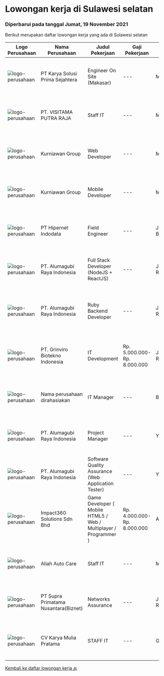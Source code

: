 
  # Lowongan kerja di Sulawesi selatan

  ### Diperbarui pada tanggal Jumat, 19 November 2021

  Berikut merupakan daftar lowongan kerja yang ada di Sulawesi selatan

  |Logo Perusahaan | Nama Perusahaan | Judul Pekerjaan | Gaji Pekerjaan | Lokasi | Deskripsi | Tanggal diunggah | Pranala |
  | -------------- | --------------- | --------------- | --------- | --------- | -------------- | ------- | ----------- |
  |![logo-perusahaan](https://image-service-cdn.seek.com.au/bb0f2c313297f2db3d497466b95d7da85644edc0/ee4dce1061f3f616224767ad58cb2fc751b8d2dc)|PT Karya Solusi Prima Sejahtera|Engineer On Site (Makasar)|---|Makassar|Maksimum Umur 28 tahun Pendidikan minimal D3 Jurusan Teknik Elektro, Teknik Informatika, Teknik Komputer, Sistem Informasi, dan Teknik Komputer IPK...|Kamis, 18 November 2021|https://www.jobstreet.co.id/id/job/engineer-on-site-makasar-3694813?token=0~2b8f2bbc-a7ee-49c8-bb81-41440483df5f&sectionRank=1&jobId=jobstreet-id-job-3694813|
|![logo-perusahaan](https://image-service-cdn.seek.com.au/eb0a9df30ebf13641f959675a62fba6770de34b3/ee4dce1061f3f616224767ad58cb2fc751b8d2dc)|PT. VISITAMA PUTRA RAJA|Staff IT|---|Makassar|Umur Minimal 25 Tahun Pendidikan SMK sederajat (TKJ) Berpengalaman minimal 1 tahun Mampu bekerja secara tim Paham dan bisa menguasai sistem...|Rabu, 17 November 2021|https://www.jobstreet.co.id/id/job/staff-it-3692322?token=0~2b8f2bbc-a7ee-49c8-bb81-41440483df5f&sectionRank=2&jobId=jobstreet-id-job-3692322|
|![logo-perusahaan](https://image-service-cdn.seek.com.au/a1a31fde4bd5654a375321f16119ce66b8da3dc0/ee4dce1061f3f616224767ad58cb2fc751b8d2dc)|Kurniawan Group|Web Developer|---|Makassar|Tugas &amp; Tanggung Jawab Menyesuaikan perancangan sistem sesuai dengan strategi perusahaan dalam mencapai sasaran usaha Melakukan review dan...|Selasa, 16 November 2021|https://www.jobstreet.co.id/id/job/web-developer-3675103?token=0~2b8f2bbc-a7ee-49c8-bb81-41440483df5f&sectionRank=3&jobId=jobstreet-id-job-3675103|
|![logo-perusahaan](https://image-service-cdn.seek.com.au/a1a31fde4bd5654a375321f16119ce66b8da3dc0/ee4dce1061f3f616224767ad58cb2fc751b8d2dc)|Kurniawan Group|Mobile Developer|---|Makassar|Requiretment : candidat must possess at least Bachelor's Degree in Engginering (Computer/Telecomunication), ComputerScience/ Information Technology or...|Kamis, 18 November 2021|https://www.jobstreet.co.id/id/job/mobile-developer-3683341?token=0~2b8f2bbc-a7ee-49c8-bb81-41440483df5f&sectionRank=4&jobId=jobstreet-id-job-3683341|
|![logo-perusahaan](https://image-service-cdn.seek.com.au/62148b692fdfbf4a4a11c7764913b8f0db15fa3f/ee4dce1061f3f616224767ad58cb2fc751b8d2dc)|PT Hipernet Indodata|Field Engineer|---|Jakarta Barat|Deskripsi Pekerjaan: Melakukan survei lokasi untuk calon customer baru, instalasi dan maintenance Melakukan troubleshooting jaringan dan dokumentasi...|Jumat, 12 November 2021|https://www.jobstreet.co.id/id/job/field-engineer-3687820?token=0~2b8f2bbc-a7ee-49c8-bb81-41440483df5f&sectionRank=5&jobId=jobstreet-id-job-3687820|
|![logo-perusahaan](https://image-service-cdn.seek.com.au/9328c57511f92a9f992df30ec9addcc1f6a62e42/ee4dce1061f3f616224767ad58cb2fc751b8d2dc)|PT. Alumagubi Raya Indonesia|Full Stack Developer (NodeJS + ReactJS)|---|Jakarta Raya|Your Role: Develop coding standards, methodology, and repeatable processes. Provide technical leadership at a project level, mentor, and teach junior...|Sabtu, 13 November 2021|https://www.jobstreet.co.id/id/job/full-stack-developer-nodejs-reactjs-3673429?token=0~2b8f2bbc-a7ee-49c8-bb81-41440483df5f&sectionRank=6&jobId=jobstreet-id-job-3673429|
|![logo-perusahaan](https://image-service-cdn.seek.com.au/9328c57511f92a9f992df30ec9addcc1f6a62e42/ee4dce1061f3f616224767ad58cb2fc751b8d2dc)|PT. Alumagubi Raya Indonesia|Ruby Backend Developer|---|Jakarta Raya|Ruby Backend DeveloperDescription We are looking for a skilled and passionate Senior Back-end Developer who will be responsible for our server-side...|Sabtu, 13 November 2021|https://www.jobstreet.co.id/id/job/ruby-backend-developer-3673424?token=0~2b8f2bbc-a7ee-49c8-bb81-41440483df5f&sectionRank=7&jobId=jobstreet-id-job-3673424|
|![logo-perusahaan](https://image-service-cdn.seek.com.au/66821140834a53c532360563c3fcd55bbf381709/ee4dce1061f3f616224767ad58cb2fc751b8d2dc)|PT. Grinviro Biotekno Indonesia|IT Development|Rp. 5.000.000-Rp. 8.000.000|Jakarta Raya|Deskripsi Pekerjaan : Membuat dan mendesign program sesuai kebutuhan perusahaan Melakukan perubahan program sesuai perkembangan dan kebutuhan...|Rabu, 03 November 2021|https://www.jobstreet.co.id/id/job/it-development-3677801?token=0~2b8f2bbc-a7ee-49c8-bb81-41440483df5f&sectionRank=8&jobId=jobstreet-id-job-3677801|
|![logo-perusahaan](https://us.123rf.com/450wm/pavelstasevich/pavelstasevich1811/pavelstasevich181101027/112815900-stock-vector-no-image-available-icon-flat-vector.jpg?ver=6)|Nama perusahaan dirahasiakan|IT Manager|---|Bali|Pendidikan minimal S1 segala jurusan Memiliki pengetahuan mengenai PHP dan bahasa pemrograman lainnya atau menguasai jaringan Gaji negotiable...|Minggu, 31 Oktober 2021|https://www.jobstreet.co.id/id/job/it-manager-3673772?token=0~2b8f2bbc-a7ee-49c8-bb81-41440483df5f&sectionRank=9&jobId=jobstreet-id-job-3673772|
|![logo-perusahaan](https://image-service-cdn.seek.com.au/9328c57511f92a9f992df30ec9addcc1f6a62e42/ee4dce1061f3f616224767ad58cb2fc751b8d2dc)|PT. Alumagubi Raya Indonesia|Project Manager|---|Yogyakarta|Job Descriptions: Ability to Communicate in a Team and with Clients Ability to Communicate &amp; Written in English is a must Define &amp; analyse of...|Jumat, 29 Oktober 2021|https://www.jobstreet.co.id/id/job/project-manager-3673407?token=0~2b8f2bbc-a7ee-49c8-bb81-41440483df5f&sectionRank=10&jobId=jobstreet-id-job-3673407|
|![logo-perusahaan](https://image-service-cdn.seek.com.au/9328c57511f92a9f992df30ec9addcc1f6a62e42/ee4dce1061f3f616224767ad58cb2fc751b8d2dc)|PT. Alumagubi Raya Indonesia|Software Quality Assurance (Web Application Tester)|---|Yogyakarta|Job Descriptions :·       Ability to Communicate in a Team and with Clients·       Ability to Communicate &amp; Written in English is a...|Jumat, 29 Oktober 2021|https://www.jobstreet.co.id/id/job/software-quality-assurance-web-application-tester-3673418?token=0~2b8f2bbc-a7ee-49c8-bb81-41440483df5f&sectionRank=11&jobId=jobstreet-id-job-3673418|
|![logo-perusahaan](https://image-service-cdn.seek.com.au/06b729438205195a03d4bcec08ce1ddd5d9c1576/ee4dce1061f3f616224767ad58cb2fc751b8d2dc)|Impact360 Solutions Sdn Bhd|Game Developer ( Mobile HTML5 / Web / Multiplayer / Programmer )|Rp. 4.000.000-Rp. 8.000.000|Aceh|We are hiring remote HTML5 game developers from all parts of Indonesia. If you have real experience building HTML5 games or applications, you're...|Senin, 01 November 2021|https://www.jobstreet.co.id/id/job/game-developer-mobile-html5-web-multiplayer-programmer-4711885/origin/my?token=0~2b8f2bbc-a7ee-49c8-bb81-41440483df5f&sectionRank=12&jobId=jobstreet-my-job-4711885|
|![logo-perusahaan](https://image-service-cdn.seek.com.au/02f9c699e82801c8802c2753d171a55d77bab77a/ee4dce1061f3f616224767ad58cb2fc751b8d2dc)|Aliah Auto Care|Staff IT|---|Makassar|Aliah Auto Care, terletak di Jalan Urip Sumoharjo No.246, Maccini, Kota Makassar, Sulawesi Selatan. Saat ini membutuhkan kandidat posisi Staff IT...|Jumat, 22 Oktober 2021|https://www.jobstreet.co.id/id/job/staff-it-3665388?token=0~2b8f2bbc-a7ee-49c8-bb81-41440483df5f&sectionRank=13&jobId=jobstreet-id-job-3665388|
|![logo-perusahaan](https://image-service-cdn.seek.com.au/1033d36f751f076cfdd637ed0acbcbf8508866ec/ee4dce1061f3f616224767ad58cb2fc751b8d2dc)|PT Supra Primatama Nusantara(Biznet)|Networks Assurance|---|Jakarta Raya|Tanggung Jawab:  Melakukan Audit &amp; Commissioning jaringan Fiber Optic (FTTx GPON, and Metro Ethernet) Memastikan pembangunan jaringan fiber optik...|Kamis, 21 Oktober 2021|https://www.jobstreet.co.id/id/job/networks-assurance-3664133?token=0~2b8f2bbc-a7ee-49c8-bb81-41440483df5f&sectionRank=14&jobId=jobstreet-id-job-3664133|
|![logo-perusahaan](https://us.123rf.com/450wm/pavelstasevich/pavelstasevich1811/pavelstasevich181101027/112815900-stock-vector-no-image-available-icon-flat-vector.jpg?ver=6)|CV Karya Mulia Pratama|STAFF IT|---|Gowa|CV Karya Mulia Pratama, terletak di Jalan Manggarupi 1, No. 11, Kab Gowa, Sulawesi Selatan. Saat ini membuka lowongan kerja bagian IT untuk bagian...|Kamis, 21 Oktober 2021|https://www.jobstreet.co.id/id/job/staff-it-3664575?token=0~2b8f2bbc-a7ee-49c8-bb81-41440483df5f&sectionRank=15&jobId=jobstreet-id-job-3664575|


  [Kembali ke daftar lowongan kerja 🔙](../README.md#daftar-lowongan-kerja)
  